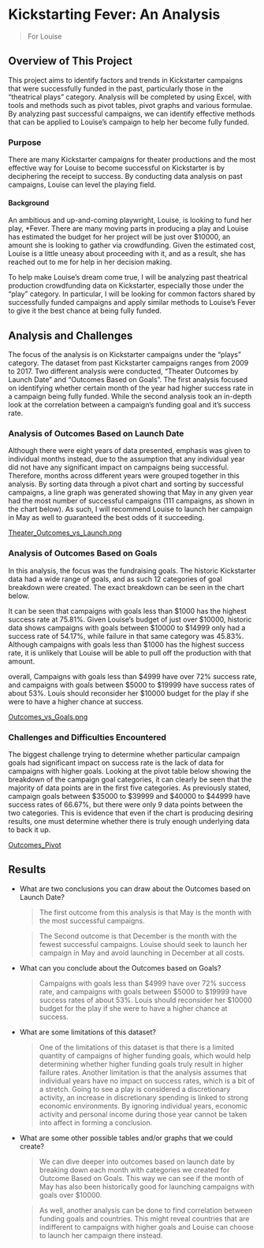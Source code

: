 # Kickstarting **Fever**: An Analysis
>  For Louise


## Overview of This Project 
   This project aims to identify factors and trends in Kickstarter campaigns that were successfully funded in the past, particularly those in the “theatrical plays” category. Analysis will be completed by using Excel, with tools and methods such as pivot tables, pivot graphs and various formulae. By analyzing past successful campaigns, we can identify effective methods that can be applied to Louise’s campaign to help her become fully funded.
<br/>  
   
### Purpose
   There are many Kickstarter campaigns for theater productions and the most effective way for Louise to become successful on Kickstarter is by deciphering the receipt to success. By conducting data analysis on past campaigns, Louise can level the playing field. 
<br/>  
   
#### Background
   An ambitious and up-and-coming playwright, Louise, is looking to fund her play, *Fever. There are many moving parts in producing a play and Louise has estimated the budget for her project will be just over $10000, an amount she is looking to gather via crowdfunding. Given the estimated cost, Louise is a little uneasy about proceeding with it, and as a result, she has reached out to me for help in her decision making. 
   
   To help make Louise’s dream come true, I will be analyzing past theatrical production crowdfunding data on Kickstarter, especially those under the “play” category. In particular, I will be looking for common factors shared by successfully funded campaigns and apply similar methods to Louise’s Fever to give it the best chance at being fully funded. 
<br/>
 
## Analysis and Challenges
   The focus of the analysis is on Kickstarter campaigns under the “plays” category. The dataset from past Kickstarter campaigns ranges from 2009 to 2017. Two different analysis were conducted, “Theater Outcomes by Launch Date” and “Outcomes Based on Goals”. The first analysis focused on identifying whether certain month of the year had higher success rate in a campaign being fully funded. While the second analysis took an in-depth look at the correlation between a campaign’s funding goal and it’s success rate. 
<br/>

### Analysis of Outcomes Based on Launch Date
Although there were eight years of data presented, emphasis was given to individual months instead, due to the assumption that any individual year did not have any significant impact on campaigns being successful. Therefore, months across different years were grouped together in this analysis. 
By sorting data through a pivot chart and sorting by successful campaigns, a line graph was generated showing that May in any given year had the most number of successful campaigns (111 campaigns, as shown in the chart below). As such, I will recommend Louise to launch her campaign in May as well to guaranteed the best odds of it succeeding.

[Theater_Outcomes_vs_Launch.png](https://github.com/donovancai/Kickstarter-analysis/blob/main/Resources/Theater_Outcomes_vs_Launch.png)
<br/>

### Analysis of Outcomes Based on Goals
   In this analysis, the focus was the fundraising goals. The historic Kickstarter data had a wide range of goals, and as such 12 categories of goal breakdown were created. The exact breakdown can be seen in the chart below. 
   
   It can be seen that campaigns with goals less than $1000 has the highest success rate at 75.81%. Given Louise’s budget of just over $10000, historic data shows campaigns with goals between $10000 to $14999 only had a success rate of 54.17%, while failure in that same category was 45.83%. Although campaigns with goals less than $1000 has the highest success rate, it is unlikely that Louise will be able to pull off the production with that amount. 
   
   overall, Campaigns with goals less than $4999 have over 72% success rate, and campaigns with goals between $5000 to $19999 have success rates of about 53%. Louis should reconsider her $10000 budget for the play if she were to have a higher chance at success.
   
[Outcomes_vs_Goals.png](https://github.com/donovancai/Kickstarter-analysis/blob/main/Resources/Outcomes_vs_Goals.png)
<br/>

### Challenges and Difficulties Encountered
   The biggest challenge trying to determine whether particular campaign goals had significant impact on success rate is the lack of data for campaigns with higher goals. Looking at the pivot table below showing the breakdown of the campaign goal categories, it can clearly be seen that the majority of data points are in the first five categories. As previously stated, campaign goals between $35000 to $39999 and $40000 to $44999 have success rates of 66.67%, but there were only 9 data points between the two categories. This is evidence that even if the chart is producing desiring results, one must determine whether there is truly enough underlying data to back it up. 

[Outcomes_Pivot](https://github.com/donovancai/Kickstarter-analysis/blob/main/Resources/Outcome_vs_Goals_Pivot.PNG)


## Results

- What are two conclusions you can draw about the Outcomes based on Launch Date?
   > The first outcome from this analysis is that May is the month with the most successful campaigns. 
   
   > The Second outcome is that December is the month with the fewest successful campaigns. Louise should seek to launch her campaign in May and avoid launching in December at all costs. 

- What can you conclude about the Outcomes based on Goals?
   > Campaigns with goals less than $4999 have over 72% success rate, and campaigns with goals between $5000 to $19999 have success rates of about 53%. Louis should reconsider her $10000 budget for the play if she were to have a higher chance at success. 

- What are some limitations of this dataset?
   > One of the limitations of this dataset is that there is a limited quantity of campaigns of higher funding goals, which would help determining whether higher funding goals truly result in higher failure rates. Another limitation is that the analysis assumes that individual years have no impact on success rates, which is a bit of a stretch. Going to see a play is considered a discretionary activity, an increase in discretionary spending is linked to strong economic environments. By ignoring individual years, economic activity and personal income during those year cannot be taken into affect in forming a conclusion. 

- What are some other possible tables and/or graphs that we could create?
   > We can dive deeper into outcomes based on launch date by breaking down each month with categories we created for Outcome Based on Goals. This way we can see if the month of May has also been historically good for launching campaigns with goals over $10000. 
   
   > As well, another analysis can be done to find correlation between funding goals and countries. This might reveal countries that are indifferent to campaigns with higher goals and Louise can choose to launch her campaign there instead. 

